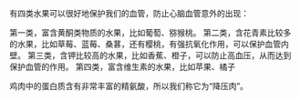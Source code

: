 有四类水果可以很好地保护我们的血管，防止心脑血管意外的出现：

第一类，富含黄酮类物质的水果，比如葡萄、猕猴桃。
第二类，含花青素比较多的水果，比如草莓、蓝莓、桑葚，还有樱桃，有强抗氧化作用，可以保护血管内壁。
第三类，含钾比较高的水果，比如香蕉、橙子，可以防止高血压，从而达到保护血管的作用。
第四类，富含维生素的水果，比如苹果、橘子

鸡肉中的蛋白质含有非常丰富的精氨酸，所以我们称它为“降压肉”。
